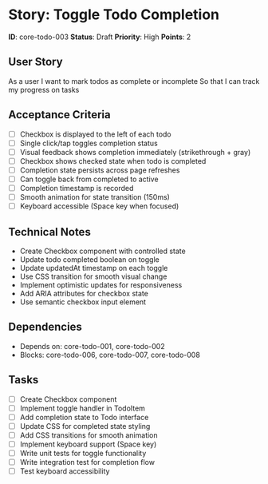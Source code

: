 # Story: Toggle Todo Completion

**ID**: core-todo-003
**Status**: Draft
**Priority**: High
**Points**: 2

## User Story
As a user
I want to mark todos as complete or incomplete
So that I can track my progress on tasks

## Acceptance Criteria
- [ ] Checkbox is displayed to the left of each todo
- [ ] Single click/tap toggles completion status
- [ ] Visual feedback shows completion immediately (strikethrough + gray)
- [ ] Checkbox shows checked state when todo is completed
- [ ] Completion state persists across page refreshes
- [ ] Can toggle back from completed to active
- [ ] Completion timestamp is recorded
- [ ] Smooth animation for state transition (150ms)
- [ ] Keyboard accessible (Space key when focused)

## Technical Notes
- Create Checkbox component with controlled state
- Update todo completed boolean on toggle
- Update updatedAt timestamp on each toggle
- Use CSS transition for smooth visual change
- Implement optimistic updates for responsiveness
- Add ARIA attributes for checkbox state
- Use semantic checkbox input element

## Dependencies
- Depends on: core-todo-001, core-todo-002
- Blocks: core-todo-006, core-todo-007, core-todo-008

## Tasks
- [ ] Create Checkbox component
- [ ] Implement toggle handler in TodoItem
- [ ] Add completion state to Todo interface
- [ ] Update CSS for completed state styling
- [ ] Add CSS transitions for smooth animation
- [ ] Implement keyboard support (Space key)
- [ ] Write unit tests for toggle functionality
- [ ] Write integration test for completion flow
- [ ] Test keyboard accessibility